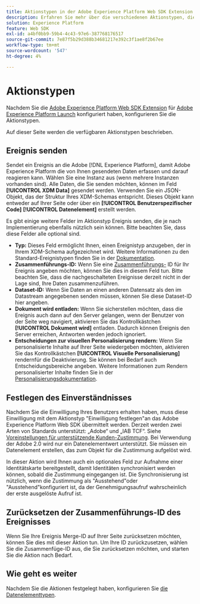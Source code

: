 ```yaml
---
title: Aktionstypen in der Adobe Experience Platform Web SDK Extension
description: Erfahren Sie mehr über die verschiedenen Aktionstypen, die die Adobe Experience Platform Web SDK Extension in Adobe Experience Platform Launch bereitstellt.
solution: Experience Platform
feature: Web SDK
exl-id: a4bf0bb9-59b4-4c43-97e6-387768176517
source-git-commit: 7e87f5b29d388b34681217e392c3f1ae8f2b67ee
workflow-type: tm+mt
source-wordcount: '547'
ht-degree: 4%

---
```


# Aktionstypen

Nachdem Sie die [Adobe Experience Platform Web SDK Extension](web-sdk-extension.md) für [Adobe Experience Platform Launch](https://experienceleague.adobe.com/docs/launch.html) konfiguriert haben, konfigurieren Sie die Aktionstypen.

Auf dieser Seite werden die verfügbaren Aktionstypen beschrieben.

## Ereignis senden

Sendet ein Ereignis an die Adobe [!DNL Experience Platform], damit Adobe Experience Platform die von Ihnen gesendeten Daten erfassen und darauf reagieren kann. Wählen Sie eine Instanz aus (wenn mehrere Instanzen vorhanden sind). Alle Daten, die Sie senden möchten, können im Feld **[!UICONTROL XDM Data]** gesendet werden. Verwenden Sie ein JSON-Objekt, das der Struktur Ihres XDM-Schemas entspricht. Dieses Objekt kann entweder auf Ihrer Seite oder über ein **[!UICONTROL Benutzerspezifischer Code]** **[!UICONTROL Datenelement]** erstellt werden.

Es gibt einige weitere Felder im Aktionstyp Ereignis senden, die je nach Implementierung ebenfalls nützlich sein können. Bitte beachten Sie, dass diese Felder alle optional sind.

- **Typ:** Dieses Feld ermöglicht Ihnen, einen Ereignistyp anzugeben, der in Ihrem XDM-Schema aufgezeichnet wird. Weitere Informationen zu den Standard-Ereignistypen finden Sie in der [Dokumentation](https://experienceleague.adobe.com/docs/experience-platform/edge/fundamentals/tracking-events.html?lang=en#using-the-sendbeacon-api).
- **Zusammenführungs-ID:** Wenn Sie eine  [Zusammenführungs-](https://experienceleague.adobe.com/docs/experience-platform/edge/fundamentals/merging-event-data.html?lang=en#fundamentals) ID für Ihr Ereignis angeben möchten, können Sie dies in diesem Feld tun. Bitte beachten Sie, dass die nachgeschalteten Ereignisse derzeit nicht in der Lage sind, Ihre Daten zusammenzuführen.
- **Dataset-ID:** Wenn Sie Daten an einen anderen Datensatz als den im Datastream angegebenen senden müssen, können Sie diese Dataset-ID hier angeben.
- **Dokument wird entladen:** Wenn Sie sicherstellen möchten, dass die Ereignis auch dann auf den Server gelangen, wenn der Benutzer von der Seite weg navigiert, aktivieren Sie das Kontrollkästchen  **[!UICONTROL Dokument wird]** entladen. Dadurch können Ereignis den Server erreichen, Antworten werden jedoch ignoriert.
- **Entscheidungen zur visuellen Personalisierung rendern:** Wenn Sie personalisierte Inhalte auf Ihrer Seite wiedergeben möchten, aktivieren Sie das Kontrollkästchen  **[!UICONTROL Visuelle Personalisierung]** rendernfür die Deaktivierung. Sie können bei Bedarf auch Entscheidungsbereiche angeben. Weitere Informationen zum Rendern personalisierter Inhalte finden Sie in der [Personalisierungsdokumentation](https://experienceleague.adobe.com/docs/experience-platform/edge/personalization/rendering-personalization-content.html?lang=en#automatically-rendering-content).

## Festlegen des Einverständnisses

Nachdem Sie die Einwilligung Ihres Benutzers erhalten haben, muss diese Einwilligung mit dem Aktionstyp &quot;Einwilligung festlegen&quot;an das Adobe Experience Platform Web SDK übermittelt werden. Derzeit werden zwei Arten von Standards unterstützt: „Adobe“ und „IAB TCF“. Siehe [Voreinstellungen für unterstützende Kunden-Zustimmung](../consent/supporting-consent.md). Bei Verwendung der Adobe 2.0 wird nur ein Datenelementwert unterstützt. Sie müssen ein Datenelement erstellen, das zum Objekt für die Zustimmung aufgelöst wird.

In dieser Aktion wird Ihnen auch ein optionales Feld zur Aufnahme einer Identitätskarte bereitgestellt, damit Identitäten synchronisiert werden können, sobald die Zustimmung eingegangen ist. Die Synchronisierung ist nützlich, wenn die Zustimmung als &quot;Ausstehend&quot;oder &quot;Ausstehend&quot;konfiguriert ist, da der Genehmigungsaufruf wahrscheinlich der erste ausgelöste Aufruf ist.

## Zurücksetzen der Zusammenführungs-ID des Ereignisses

Wenn Sie Ihre Ereignis Merge-ID auf Ihrer Seite zurücksetzen möchten, können Sie dies mit dieser Aktion tun. Um Ihre ID zurückzusetzen, wählen Sie die Zusammenfüge-ID aus, die Sie zurücksetzen möchten, und starten Sie die Aktion nach Bedarf.

## Wie geht es weiter

Nachdem Sie die Aktionen festgelegt haben, konfigurieren Sie [die Datenelementtypen](data-element-types.md).
